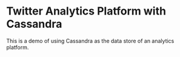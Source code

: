 
Twitter Analytics Platform with Cassandra
=========================================

This is a demo of using Cassandra as the data store of an analytics
platform.
